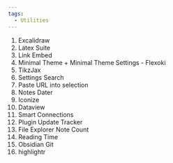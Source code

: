 ```yaml
---
tags:
  - Utilities
---
```

01. Excalidraw
02. Latex Suite
03. Link Embed
04. Minimal Theme + Minimal Theme Settings - Flexoki
05. TikzJax
06. Settings Search
07. Paste URL into selection
08. Notes Dater
09. Iconize 
10. Dataview
11. Smart Connections
12. Plugin Update Tracker
13. File Explorer Note Count
14. Reading Time
15. Obsidian Git
16. highlightr